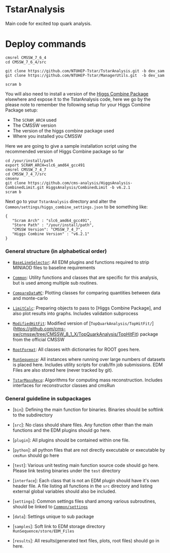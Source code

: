 # TstarAnalysis

Main code for excited top quark analysis.

# Deploy commands
```
cmsrel CMSSW_7_6_4
cd CMSSW_7_6_4/src

git clone https://github.com/NTUHEP-Tstar/TstarAnalysis.git -b dev_sam
git clone https://github.com/NTUHEP-Tstar/ManagerUtils.git  -b dev_sam

scram b
```

You will also need to install a version of the [Higgs Combine Package](https://twiki.cern.ch/twiki/bin/viewauth/CMS/SWGuideHiggsAnalysisCombinedLimit#For_end_users_that_don_t_need_to) elsewhere and expose it to the TstarAnalysis code, here we go by the please note to remember the following setup for your Higgs Combine Package setup:

  * The `SCRAM_ARCH` used
  * The CMSSW version
  * The version of the higgs combine package used
  * Where you installed you CMSSW

Here we are going to give a sample installation script using the recommended version of Higgs Combine package so far

```
cd /your/install/path
export SCRAM_ARCH=slc6_amd64_gcc491
cmsrel CMSSW_7_4_7
cd CMSSW_7_4_7/src
cmsenv
git clone https://github.com/cms-analysis/HiggsAnalysis-CombinedLimit.git HiggsAnalysis/CombinedLimit -b v6.2.1
scram b
```
Next go to your `TstarAnalysis` directory and alter the `Common/settings/higgs_combine_settings.json` to be something like:
```
{
   "Scram Arch" : "slc6_amd64_gcc491",
   "Store Path" : "/your/install/path",
   "CMSSW Version": "CMSSW_7_4_7",
   "Higgs Combine Version" : "v6.2.1"
}
```


### General structure (in alphabetical order)

* [`BaseLineSelector`](BaseLineSelector): All EDM plugins and functions required to strip MINIAOD files to baseline requirements

* [`Common`](Common): Utility functions and classes that are specific for this analysis, but is used among multiple sub routines.

* [`CompareDataMC`](CompareDataMC): Plotting classes for comparing quantities between data and monte-carlo

* [`LimitCalc`](LimitCalc): Preparing objects to pass to [Higgs Combine Package], and also plot results into graphs. Includes validation subprocess

* [`ModifiedHitFit`](ModifiedHitFit): Modified version of [`TopQuarkAnalysis/TopHitFit/`] (https://github.com/cms-sw/cmssw/tree/CMSSW_8_1_X/TopQuarkAnalysis/TopHitFit) package from the official CMSSW

* [`RootFormat`](RootFormat): All classes with dictionaries for ROOT goes here.

* [`RunSequence`](RunSequence): All instances where running over large numbers of datasets is placed here. Includes utility scripts for crab/lfn job submissions. EDM Files are also stored here (never tracked by git).

* [`TstarMassReco`](TstarMassReco): Algorithms for computing mass reconstruction. Includes interfaces for reconstructor classes and cmsRun


### General guideline in subpackages

* [`bin`]: Defining the main function for binaries. Binaries should be softlink to the subdirectory

* [`src`]: No class should share files. Any function other than the main functions and the EDM plugins should go here.

* [`plugin`]: All plugins should be contained within one file.

* [`python`]: all python files that are not directly executable or executable by `cmsRun` should go here

* [`test`]: Various unit testing main function source code should go here. Please link testing binaries under the `test` directory

* [`interface`]: Each class that is not an EDM plugin should have it's own header file. A file listing all functions in the `src` directory and listing external global variables should also be included.

* [`settings`]: Common settings files shard among various subroutines, should be linked to [`Common/settings`](Common/settings)

* [`data`]: Settings unique to sub package

* [`samples`]: Soft link to EDM storage directory `RunSequence/store/EDM_Files`

* [`results`]: All results(generated text files, plots, root files) should go in here.
